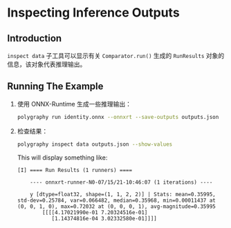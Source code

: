 # Inspecting Inference Outputs


## Introduction

`inspect data` 子工具可以显示有关 `Comparator.run()` 生成的 `RunResults` 对象的信息，该对象代表推理输出。


## Running The Example

1. 使用 ONNX-Runtime 生成一些推理输出：

    ```bash
    polygraphy run identity.onnx --onnxrt --save-outputs outputs.json
    ```

2. 检查结果：

    ```bash
    polygraphy inspect data outputs.json --show-values
    ```

    This will display something like:

    ```
    [I] ==== Run Results (1 runners) ====
    
        ---- onnxrt-runner-N0-07/15/21-10:46:07 (1 iterations) ----
    
        y [dtype=float32, shape=(1, 1, 2, 2)] | Stats: mean=0.35995, std-dev=0.25784, var=0.066482, median=0.35968, min=0.00011437 at (0, 0, 1, 0), max=0.72032 at (0, 0, 0, 1), avg-magnitude=0.35995
            [[[[4.17021990e-01 7.20324516e-01]
               [1.14374816e-04 3.02332580e-01]]]]
    ```
